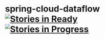 # spring-cloud-dataflow [![Stories in Ready](https://badge.waffle.io/spring-cloud/spring-cloud-task-modules.svg?label=ready&title=Ready)](http://waffle.io/spring-cloud/spring-cloud-task-modules) [![Stories in Progress](https://badge.waffle.io/spring-cloud/spring-cloud-task-modules.svg?label=In%20Progress&title=In%20Progress)](http://waffle.io/spring-cloud/spring-cloud-task-modules-modules)
